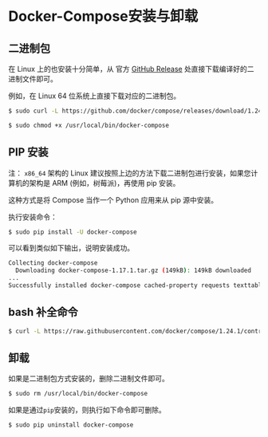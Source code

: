 # Docker-Compose安装与卸载
## 二进制包
在 Linux 上的也安装十分简单，从 官方 [GitHub Release](https://github.com/docker/compose/releases) 处直接下载编译好的二进制文件即可。

例如，在 Linux 64 位系统上直接下载对应的二进制包。
```sh
$ sudo curl -L https://github.com/docker/compose/releases/download/1.24.1/docker-compose-`uname -s`-`uname -m` > /usr/local/bin/docker-compose

$ sudo chmod +x /usr/local/bin/docker-compose
```

## PIP 安装
注： ```x86_64``` 架构的 Linux 建议按照上边的方法下载二进制包进行安装，如果您计算机的架构是 ARM (例如，树莓派)，再使用 pip 安装。

这种方式是将 Compose 当作一个 Python 应用来从 pip 源中安装。

执行安装命令：
```sh
$ sudo pip install -U docker-compose
```
可以看到类似如下输出，说明安装成功。
```sh
Collecting docker-compose
  Downloading docker-compose-1.17.1.tar.gz (149kB): 149kB downloaded
...
Successfully installed docker-compose cached-property requests texttable websocket-client docker-py dockerpty six enum34 backports.ssl-match-hostname ipaddress
```

## bash 补全命令
```sh
$ curl -L https://raw.githubusercontent.com/docker/compose/1.24.1/contrib/completion/bash/docker-compose > /etc/bash_completion.d/docker-compose
```
## 卸载
如果是二进制包方式安装的，删除二进制文件即可。
```sh
$ sudo rm /usr/local/bin/docker-compose
```
如果是通过```pip```安装的，则执行如下命令即可删除。
```sh
$ sudo pip uninstall docker-compose
```